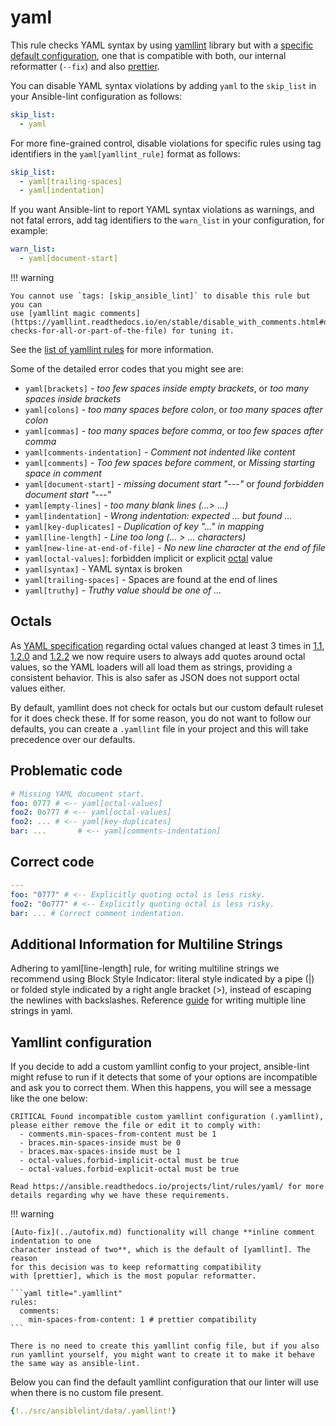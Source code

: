 # yaml

This rule checks YAML syntax by using [yamllint] library but with a
[specific default configuration](#yamllint-configuration), one that is
compatible with both, our internal reformatter (`--fix`) and also [prettier].

You can disable YAML syntax violations by adding `yaml` to the `skip_list` in
your Ansible-lint configuration as follows:

```yaml
skip_list:
  - yaml
```

For more fine-grained control, disable violations for specific rules using tag
identifiers in the `yaml[yamllint_rule]` format as follows:

```yaml
skip_list:
  - yaml[trailing-spaces]
  - yaml[indentation]
```

If you want Ansible-lint to report YAML syntax violations as warnings, and not
fatal errors, add tag identifiers to the `warn_list` in your configuration, for
example:

```yaml
warn_list:
  - yaml[document-start]
```

!!! warning

    You cannot use `tags: [skip_ansible_lint]` to disable this rule but you can
    use [yamllint magic comments](https://yamllint.readthedocs.io/en/stable/disable_with_comments.html#disabling-checks-for-all-or-part-of-the-file) for tuning it.

See the
[list of yamllint rules](https://yamllint.readthedocs.io/en/stable/rules.html)
for more information.

Some of the detailed error codes that you might see are:

- `yaml[brackets]` - _too few spaces inside empty brackets_, or _too many spaces
  inside brackets_
- `yaml[colons]` - _too many spaces before colon_, or _too many spaces after
  colon_
- `yaml[commas]` - _too many spaces before comma_, or _too few spaces after
  comma_
- `yaml[comments-indentation]` - _Comment not indented like content_
- `yaml[comments]` - _Too few spaces before comment_, or _Missing starting space
  in comment_
- `yaml[document-start]` - _missing document start "---"_ or _found forbidden
  document start "---"_
- `yaml[empty-lines]` - _too many blank lines (...> ...)_
- `yaml[indentation]` - _Wrong indentation: expected ... but found ..._
- `yaml[key-duplicates]` - _Duplication of key "..." in mapping_
- `yaml[line-length]` - _Line too long (... > ... characters)_
- `yaml[new-line-at-end-of-file]` - _No new line character at the end of file_
- `yaml[octal-values]`: forbidden implicit or explicit [octal](#octals) value
- `yaml[syntax]` - YAML syntax is broken
- `yaml[trailing-spaces]` - Spaces are found at the end of lines
- `yaml[truthy]` - _Truthy value should be one of ..._

## Octals

As [YAML specification] regarding octal values changed at least 3 times in
[1.1], [1.2.0] and [1.2.2] we now require users to always add quotes around
octal values, so the YAML loaders will all load them as strings, providing a
consistent behavior. This is also safer as JSON does not support octal values
either.

By default, yamllint does not check for octals but our custom default ruleset
for it does check these. If for some reason, you do not want to follow our
defaults, you can create a `.yamllint` file in your project and this will take
precedence over our defaults.

## Problematic code

```yaml
# Missing YAML document start.
foo: 0777 # <-- yaml[octal-values]
foo2: 0o777 # <-- yaml[octal-values]
foo2: ... # <-- yaml[key-duplicates]
bar: ...       # <-- yaml[comments-indentation]
```

## Correct code

```yaml
---
foo: "0777" # <-- Explicitly quoting octal is less risky.
foo2: "0o777" # <-- Explicitly quoting octal is less risky.
bar: ... # Correct comment indentation.
```

## Additional Information for Multiline Strings

Adhering to yaml[line-length] rule, for writing multiline strings we recommend
using Block Style Indicator: literal style indicated by a pipe (|) or folded
style indicated by a right angle bracket (>), instead of escaping the newlines
with backslashes. Reference [guide] for writing multiple line strings in yaml.

## Yamllint configuration

If you decide to add a custom yamllint config to your project, ansible-lint
might refuse to run if it detects that some of your options are incompatible and
ask you to correct them. When this happens, you will see a message like the one
below:

```shell
CRITICAL Found incompatible custom yamllint configuration (.yamllint), please either remove the file or edit it to comply with:
  - comments.min-spaces-from-content must be 1
  - braces.min-spaces-inside must be 0
  - braces.max-spaces-inside must be 1
  - octal-values.forbid-implicit-octal must be true
  - octal-values.forbid-explicit-octal must be true

Read https://ansible.readthedocs.io/projects/lint/rules/yaml/ for more details regarding why we have these requirements.
```

!!! warning

    [Auto-fix](../autofix.md) functionality will change **inline comment indentation to one
    character instead of two**, which is the default of [yamllint]. The reason
    for this decision was to keep reformatting compatibility
    with [prettier], which is the most popular reformatter.

    ```yaml title=".yamllint"
    rules:
      comments:
        min-spaces-from-content: 1 # prettier compatibility
    ```

    There is no need to create this yamllint config file, but if you also
    run yamllint yourself, you might want to create it to make it behave
    the same way as ansible-lint.

Below you can find the default yamllint configuration that our linter will use
when there is no custom file present.

```yaml
{!../src/ansiblelint/data/.yamllint!}
```

[1.1]: https://yaml.org/spec/1.1/
[1.2.0]: https://yaml.org/spec/1.2.0/
[1.2.2]: https://yaml.org/spec/1.2.2/
[yaml specification]: https://yaml.org/
[guide]:
  https://docs.ansible.com/ansible/latest/reference_appendices/YAMLSyntax.html#yaml-basics
[prettier]: https://prettier.io/
[yamllint]: https://yamllint.readthedocs.io/en/stable/
